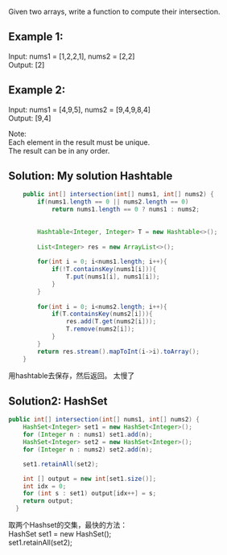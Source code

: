 Given two arrays, write a function to compute their intersection.

## Example 1:
Input: nums1 = [1,2,2,1], nums2 = [2,2]  
Output: [2]   

## Example 2:
Input: nums1 = [4,9,5], nums2 = [9,4,9,8,4]  
Output: [9,4]  

Note:   
Each element in the result must be unique.  
The result can be in any order.   

## Solution: My solution  Hashtable
```java
    public int[] intersection(int[] nums1, int[] nums2) {
    	if(nums1.length == 0 || nums2.length == 0)
    		return nums1.length == 0 ? nums1 : nums2;
    	
    	
        Hashtable<Integer, Integer> T = new Hashtable<>();
        
        List<Integer> res = new ArrayList<>();
        
        for(int i = 0; i<nums1.length; i++){
        	if(!T.containsKey(nums1[i])){
        		T.put(nums1[i], nums1[i]);
        	}
        }
        
        for(int i = 0; i<nums2.length; i++){
        	if(T.containsKey(nums2[i])){
        		res.add(T.get(nums2[i]));
        		T.remove(nums2[i]);
        	}
        } 
        return res.stream().mapToInt(i->i).toArray();
    }
```
用hashtable去保存，然后返回。 太慢了

## Solution2: HashSet
```java
public int[] intersection(int[] nums1, int[] nums2) {
    HashSet<Integer> set1 = new HashSet<Integer>();
    for (Integer n : nums1) set1.add(n);
    HashSet<Integer> set2 = new HashSet<Integer>();
    for (Integer n : nums2) set2.add(n);

    set1.retainAll(set2);

    int [] output = new int[set1.size()];
    int idx = 0;
    for (int s : set1) output[idx++] = s;
    return output;
  }
```
取两个Hashset的交集，最快的方法：  
HashSet<Integer> set1 = new HashSet<Integer>();  
set1.retainAll(set2);  
  



